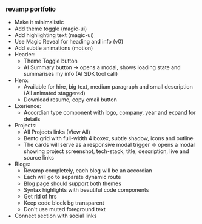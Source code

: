 ### revamp portfolio

- Make it minimalistic
- Add theme toggle (magic-ui)
- Add highlighting text (magic-ui)
- Use Magic Reveal for heading and info (v0)
- Add subtle animations (motion)
- Header:
  - Theme Toggle button
  - AI Summary button -> opens a modal, shows loading state and summarises my info
    (AI SDK tool call)
- Hero:
  - Available for hire, big text, medium paragraph and small description
    (All animated staggered)
  - Download resume, copy email button
- Exerience:
  - Accordian type component with logo, company, year and expand for details
- Projects:
  - All Projects links (View All)
  - Bento grid with full-width 4 boxex, subtle shadow, icons and outline
  - The cards will serve as a responsive modal trigger -> opens a modal showing project screenshot, tech-stack, title, description, live and source links
- Blogs:
  - Revamp completely, each blog will be an accordian
  - Each will go to separate dynamic route
  - Blog page should support both themes
  - Syntax highlights with beautiful code components
  - Get rid of hrs
  - Keep code block bg transparent
  - Don't use muted foreground text
- Connect section with social links
